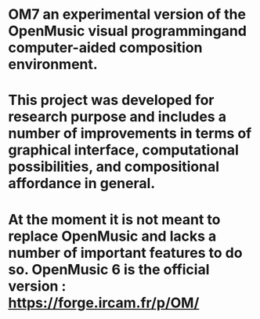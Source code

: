 # OM7 an experimental version of the OpenMusic visual programmingand computer-aided composition environment.
# This project was developed for research purpose and includes a number of improvements in terms of graphical interface, computational possibilities, and compositional affordance in general.
# At the moment it is not meant to replace OpenMusic and lacks a number of important features to do so. OpenMusic 6 is the official version : https://forge.ircam.fr/p/OM/
